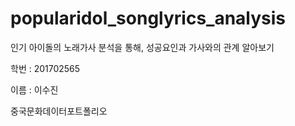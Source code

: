 # popularidol_songlyrics_analysis
인기 아이돌의 노래가사 분석을 통해, 성공요인과 가사와의 관계 알아보기

학번 : 201702565

이름 : 이수진

중국문화데이터포트폴리오
